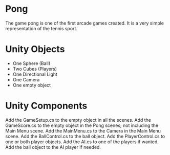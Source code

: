 # Pong

The game pong is one of the first arcade games created. It is a very simple representation of the tennis sport.

Unity Objects
=============

- One Sphere (Ball)
- Two Cubes (Players)
- One Directional Light
- One Camera
- One empty object

Unity Components
================

Add the GameSetup.cs to the empty object in all the scenes.
Add the GameScore.cs to the empty object in the Pong scenes; not including the Main Menu scene.
Add the MainMenu.cs to the Camera in the Main Menu scene.
Add the BallControl.cs to the ball object.
Add the PlayerControl.cs to one or both player objects.
Add the AI.cs to one of the players if wanted.
Add the ball object to the AI player if needed.

